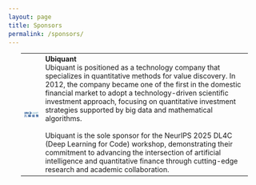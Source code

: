 ```yaml
---
layout: page
title: Sponsors
permalink: /sponsors/
---
```


<table style="margin-left: auto; margin-right: auto; width: 90%;border-collapse: collapse;">
  <tr>
    <td style="border: none;"><img src="/assets/img/ubi_quant_logo.png" width="200px" alt="九坤投资 UBI Quant"></td>
    <td style="border: none;"><strong>Ubiquant</strong>
    <br>Ubiquant is positioned as a technology company that specializes in quantitative methods for value discovery. In 2012, the company became one of the first in the domestic financial market to adopt a technology-driven scientific investment approach, focusing on quantitative investment strategies supported by big data and mathematical algorithms.</br>
    <br>
Ubiquant is the sole sponsor for the NeurIPS 2025 DL4C (Deep Learning for Code) workshop, demonstrating their commitment to advancing the intersection of artificial intelligence and quantitative finance through cutting-edge research and academic collaboration.</br>
     </td>
  </tr>
</table>
